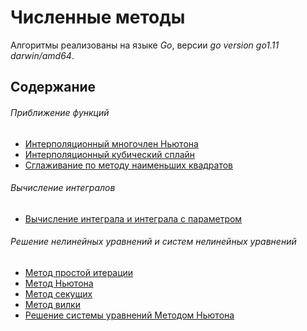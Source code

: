 # Численные методы
Алгоритмы реализованы на языке *Go*, версии _go version go1.11 darwin/amd64_.
## Содержание
###### Приближение функций
* [Интерполяционный многочлен Ньютона]()
* [Интерполяционный кубический сплайн]()
* [Cглаживание по методу наименьших квадратов]()
###### Вычисление интегралов
* [Вычисление интеграла и интеграла с параметром]()
###### Решение нелинейных уравнений и систем нелинейных уравнений
* [Метод простой итерации]()
* [Метод Ньютона]()
* [Метод секущих]()
* [Метод вилки]()
* [Решение системы уравнений Методом Ньютона]()
